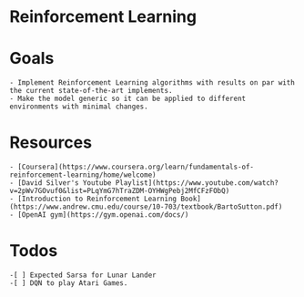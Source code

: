 # Reinforcement Learning

# Goals
    - Implement Reinforcement Learning algorithms with results on par with the current state-of-the-art implements.
    - Make the model generic so it can be applied to different environments with minimal changes.

# Resources
    - [Coursera](https://www.coursera.org/learn/fundamentals-of-reinforcement-learning/home/welcome)
    - [David Silver's Youtube Playlist](https://www.youtube.com/watch?v=2pWv7GOvuf0&list=PLqYmG7hTraZDM-OYHWgPebj2MfCFzFObQ)
    - [Introduction to Reinforcement Learning Book](https://www.andrew.cmu.edu/course/10-703/textbook/BartoSutton.pdf)
    - [OpenAI gym](https://gym.openai.com/docs/)
    
# Todos
    -[ ] Expected Sarsa for Lunar Lander
    -[ ] DQN to play Atari Games.

